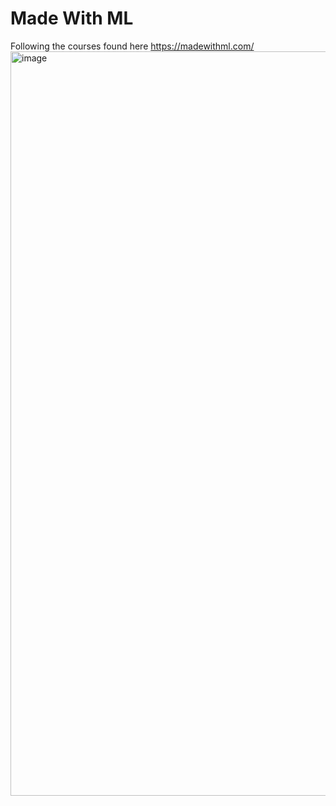 # Made With ML
Following the courses found here https://madewithml.com/
<img width="1191" alt="image" src="https://github.com/JustJordanT/made-with-ml/assets/38886930/5679b405-bd41-41e6-854f-c1a86e9336bf">

